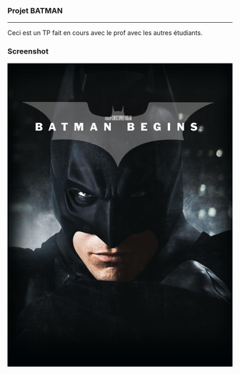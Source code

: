 ### Projet BATMAN
***
Ceci est un TP fait en cours avec le prof avec les autres étudiants.
### Screenshot
![cover](./asset/batman.jpg)